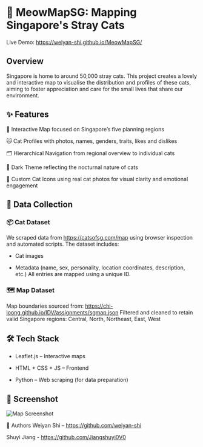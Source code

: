 # 🐾 MeowMapSG: Mapping Singapore's Stray Cats
Live Demo: https://weiyan-shi.github.io/MeowMapSG/

## Overview
Singapore is home to around 50,000 stray cats. This project creates a lovely and interactive map to visualise the distribution and profiles of these cats, aiming to foster appreciation and care for the small lives that share our environment.

## ✨ Features
📍 Interactive Map focused on Singapore’s five planning regions

🐱 Cat Profiles with photos, names, genders, traits, likes and dislikes

🗂 Hierarchical Navigation from regional overview to individual cats

🌙 Dark Theme reflecting the nocturnal nature of cats

🎯 Custom Cat Icons using real cat photos for visual clarity and emotional engagement

## 🧶 Data Collection
### 📦 Cat Dataset
We scraped data from https://catsofsg.com/map using browser inspection and automated scripts. The dataset includes:

- Cat images

- Metadata (name, sex, personality, location coordinates, description, etc.)
All entries are mapped using a unique ID.

### 🗺 Map Dataset
Map boundaries sourced from: https://chi-loong.github.io/IDV/assignments/sgmap.json
Filtered and cleaned to retain valid Singapore regions: Central, North, Northeast, East, West

## 🛠 Tech Stack
- Leaflet.js – Interactive maps

- HTML + CSS + JS – Frontend

- Python – Web scraping (for data preparation)

## 📸 Screenshot
![Map Screenshot](https://weiyan-shi.github.io/MeowMapSG/assets/demo.png)

🙌 Authors
Weiyan Shi – https://github.com/weiyan-shi

Shuyi Jiang - https://github.com/Jiangshuyi0V0